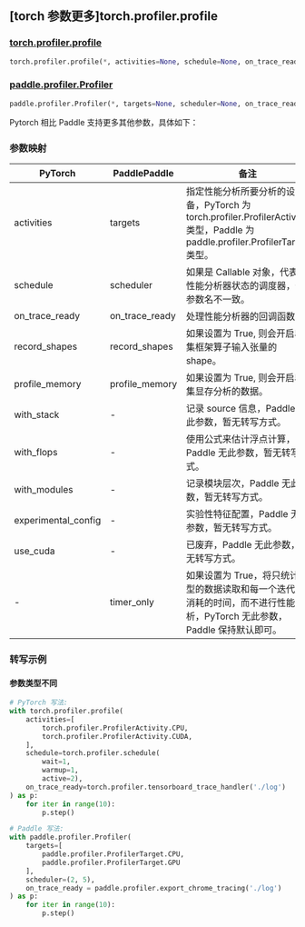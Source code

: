 ## [torch 参数更多]torch.profiler.profile

### [torch.profiler.profile](https://pytorch.org/docs/stable/profiler.html#torch.profiler.profile)

```python
torch.profiler.profile(*, activities=None, schedule=None, on_trace_ready=None, record_shapes=False, profile_memory=False, with_stack=False, with_flops=False, with_modules=False, experimental_config=None, use_cuda=None)
```

### [paddle.profiler.Profiler](https://www.paddlepaddle.org.cn/documentation/docs/zh/api/paddle/profiler/Profiler_cn.html)

```python
paddle.profiler.Profiler(*, targets=None, scheduler=None, on_trace_ready=None, record_shapes=False, profile_memory=False, timer_only=False)
```

Pytorch 相比 Paddle 支持更多其他参数，具体如下：

### 参数映射

| PyTorch             | PaddlePaddle   | 备注                                                                                                                         |
| ------------------- | -------------- | ---------------------------------------------------------------------------------------------------------------------------- |
| activities          | targets        | 指定性能分析所要分析的设备，PyTorch 为 torch.profiler.ProfilerActivity 类型，Paddle 为 paddle.profiler.ProfilerTarget 类型。 |
| schedule            | scheduler      | 如果是 Callable 对象，代表是性能分析器状态的调度器，仅参数名不一致。                                                         |
| on_trace_ready      | on_trace_ready | 处理性能分析器的回调函数。                                                                                                   |
| record_shapes       | record_shapes  | 如果设置为 True, 则会开启收集框架算子输入张量的 shape。                                                                      |
| profile_memory      | profile_memory | 如果设置为 True, 则会开启收集显存分析的数据。                                                                                |
| with_stack          | -              | 记录 source 信息，Paddle 无此参数，暂无转写方式。                                                                            |
| with_flops          | -              | 使用公式来估计浮点计算，Paddle 无此参数，暂无转写方式。                                                                      |
| with_modules        | -              | 记录模块层次，Paddle 无此参数，暂无转写方式。                                                                                |
| experimental_config | -              | 实验性特征配置，Paddle 无此参数，暂无转写方式。                                                                              |
| use_cuda            | -              | 已废弃，Paddle 无此参数，暂无转写方式。                                                                                      |
| -                   | timer_only     | 如果设置为 True，将只统计模型的数据读取和每一个迭代所消耗的时间，而不进行性能分析，PyTorch 无此参数，Paddle 保持默认即可。   |

### 转写示例

#### 参数类型不同

```python
# PyTorch 写法:
with torch.profiler.profile(
    activities=[
        torch.profiler.ProfilerActivity.CPU,
        torch.profiler.ProfilerActivity.CUDA,
    ],
    schedule=torch.profiler.schedule(
        wait=1,
        warmup=1,
        active=2),
    on_trace_ready=torch.profiler.tensorboard_trace_handler('./log')
) as p:
    for iter in range(10):
        p.step()

# Paddle 写法:
with paddle.profiler.Profiler(
    targets=[
        paddle.profiler.ProfilerTarget.CPU,
        paddle.profiler.ProfilerTarget.GPU
    ],
    scheduler=(2, 5),
    on_trace_ready = paddle.profiler.export_chrome_tracing('./log')
) as p:
    for iter in range(10):
        p.step()
```

